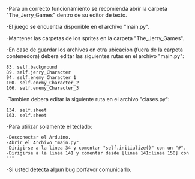 -Para un correcto funcionamiento se recomienda abrir la carpeta "The_Jerry_Games" 
 dentro de su editor de texto.

-El juego se encuentra disponible en el archivo "main.py".

-Mantener las carpetas de los sprites en la carpeta "The_Jerry_Games".

-En caso de guardar los archivos en otra ubicacion (fuera de la carpeta contenedora)
 debera editar las siguientes rutas en el archivo "main.py":
	
	83. self.background
	89. self.jerry_Character
	94. self.enemy_Character_1
	100. self.enemy_Character_2
	106. self.enemy_Character_3

-Tambien debera editar la siguiente ruta en el archivo "clases.py":
	
	134. self.sheet
	163. self.sheet

-Para utilizar solamente el teclado:
	
	-Desconectar el Arduino.
	-Abrir el Archivo "main.py".
	-Dirigirse a la linea 34 y comentar "self.initialize()" con un "#".
	-Dirigirse a la linea 141 y comentar desde [linea 141:linea 150] con """
 
-Si usted detecta algun bug porfavor comunicarlo.
